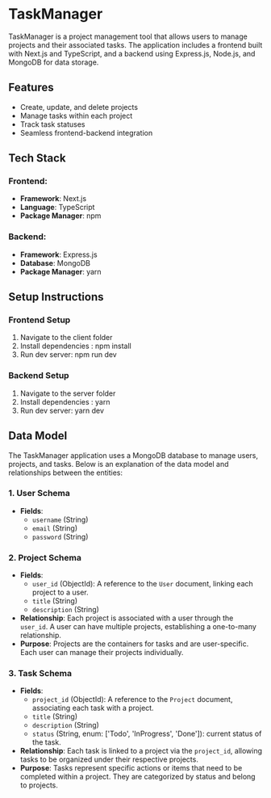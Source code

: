 # TaskManager

TaskManager is a project management tool that allows users to manage projects and their associated tasks. The application includes a frontend built with Next.js and TypeScript, and a backend using Express.js, Node.js, and MongoDB for data storage.


## Features

- Create, update, and delete projects
- Manage tasks within each project
- Track task statuses
- Seamless frontend-backend integration

## Tech Stack

### Frontend:
- **Framework**: Next.js
- **Language**: TypeScript
- **Package Manager**: npm

### Backend:
- **Framework**: Express.js
- **Database**: MongoDB
- **Package Manager**: yarn

## Setup Instructions

### Frontend Setup

1. Navigate to the client folder 
2. Install dependencies : npm install
3. Run dev server:  npm run dev


### Backend Setup

1. Navigate to the server folder 
2. Install dependencies : yarn 
3. Run dev server:  yarn dev

## Data Model

The TaskManager application uses a MongoDB database to manage users, projects, and tasks. Below is an explanation of the data model and relationships between the entities:

### 1. **User Schema**
- **Fields**:
  - `username` (String)
  - `email` (String)
  - `password` (String)

### 2. **Project Schema**
- **Fields**:
  - `user_id` (ObjectId): A reference to the `User` document, linking each project to a user.
  - `title` (String)
  - `description` (String)
- **Relationship**: Each project is associated with a user through the `user_id`. A user can have multiple projects, establishing a one-to-many relationship.
- **Purpose**: Projects are the containers for tasks and are user-specific. Each user can manage their projects individually.

### 3. **Task Schema**
- **Fields**:
  - `project_id` (ObjectId): A reference to the `Project` document, associating each task with a project.
  - `title` (String)
  - `description` (String)
  - `status` (String, enum: ['Todo', 'InProgress', 'Done']): current status of the task.
- **Relationship**: Each task is linked to a project via the `project_id`, allowing tasks to be organized under their respective projects.
- **Purpose**: Tasks represent specific actions or items that need to be completed within a project. They are categorized by status and belong to projects.

